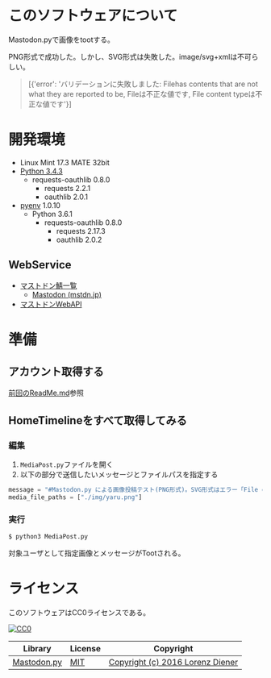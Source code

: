 ﻿# このソフトウェアについて

Mastodon.pyで画像をtootする。

PNG形式で成功した。しかし、SVG形式は失敗した。image/svg+xmlは不可らしい。

> [{'error': 'バリデーションに失敗しました: Filehas contents that are not what they are reported to be, Fileは不正な値です, File content typeは不正な値です'}]

# 開発環境

* Linux Mint 17.3 MATE 32bit
* [Python 3.4.3](https://www.python.org/downloads/release/python-343/)
    * requests-oauthlib 0.8.0
        * requests 2.2.1
        * oauthlib 2.0.1
* [pyenv](https://github.com/pylangstudy/201705/blob/master/27/Python%E5%AD%A6%E7%BF%92%E7%92%B0%E5%A2%83%E3%82%92%E7%94%A8%E6%84%8F%E3%81%99%E3%82%8B.md) 1.0.10
    * Python 3.6.1
        * requests-oauthlib 0.8.0
            * requests 2.17.3
            * oauthlib 2.0.2

## WebService

* [マストドン鯖一覧](http://k52.org/mastodon/)
    * [Mastodon (mstdn.jp)](https://mstdn.jp/)
* [マストドンWebAPI](https://github.com/tootsuite/documentation/blob/master/Using-the-API/API.md)

# 準備

## アカウント取得する

[前回のReadMe.md](https://github.com/ytyaru/Python.Mastodon.API.201706071450)参照

## HomeTimelineをすべて取得してみる

### 編集

1. `MediaPost.py`ファイルを開く
1. 以下の部分で送信したいメッセージとファイルパスを指定する

```python
message = "#Mastodon.py による画像投稿テスト(PNG形式)。SVG形式はエラー「File content typeは不正な値です」で投稿できず。image/svg+xmlは不可らしい。"
media_file_paths = ["./img/yaru.png"]
```

### 実行

```sh
$ python3 MediaPost.py
```

対象ユーザとして指定画像とメッセージがTootされる。

# ライセンス

このソフトウェアはCC0ライセンスである。

[![CC0](http://i.creativecommons.org/p/zero/1.0/88x31.png "CC0")](http://creativecommons.org/publicdomain/zero/1.0/deed.ja)

Library|License|Copyright
-------|-------|---------
[Mastodon.py](https://github.com/halcy/Mastodon.py)|[MIT](https://opensource.org/licenses/MIT)|[Copyright (c) 2016 Lorenz Diener](https://github.com/halcy/Mastodon.py/blob/master/LICENSE)

